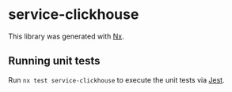 # service-clickhouse

This library was generated with [Nx](https://nx.dev).

## Running unit tests

Run `nx test service-clickhouse` to execute the unit tests via [Jest](https://jestjs.io).
